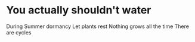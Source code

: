 # You actually shouldn't water

During Summer dormancy
Let plants rest
Nothing grows all the time
There are cycles

